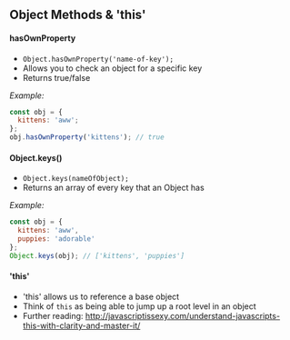## Object Methods & 'this'

#### hasOwnProperty

* `Object.hasOwnProperty('name-of-key');`
* Allows you to check an object for a specific key
* Returns true/false

*Example:*
```javascript
const obj = {
  kittens: 'aww';
};
obj.hasOwnProperty('kittens'); // true
```

#### Object.keys()

* `Object.keys(nameOfObject);`
* Returns an array of every key that an Object has

*Example:*
```javascript
const obj = {
  kittens: 'aww',
  puppies: 'adorable'
};
Object.keys(obj); // ['kittens', 'puppies']
```

#### 'this'

* 'this' allows us to reference a base object
* Think of `this` as being able to jump up a root level in an object
* Further reading: http://javascriptissexy.com/understand-javascripts-this-with-clarity-and-master-it/
